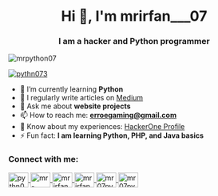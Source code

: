 

<h1 align="center">Hi 👋, I'm mrirfan___07</h1>
<h3 align="center">I am a hacker and Python programmer</h3>


<p align="left">
  <img src="https://komarev.com/ghpvc/?username=mrirfan07&label=Profile%20views&color=0e75b6&style=flat" alt="mrpython07" />
</p>

<p align="left">
  <a href="https://twitter.com/pythn073" target="blank">
    <img src="https://img.shields.io/twitter/follow/pythn073?logo=twitter&style=for-the-badge" alt="pythn073" />
  </a>
</p>

- 🌱 I’m currently learning **Python**  
- 📝 I regularly write articles on [Medium](https://medium.com/@mr07python/)  
- 💬 Ask me about **website projects**  
- 📫 How to reach me: **erroegaming@gmail.com**  
- 📄 Know about my experiences: [HackerOne Profile](https://hackerone.com/mrirfan__07)  
- ⚡ Fun fact: **I am learning Python, PHP, and Java basics**

### Connect with me:
<p align="left">
  <a href="https://twitter.com/pythn073" target="blank">
    <img align="center" src="https://raw.githubusercontent.com/rahuldkjain/github-profile-readme-generator/master/src/images/icons/Social/twitter.svg" alt="pythn073" height="30" width="40" />
  </a>
  <a href="https://linkedin.com/in/mr-irfan-462103207" target="blank">
    <img align="center" src="https://raw.githubusercontent.com/rahuldkjain/github-profile-readme-generator/master/src/images/icons/Social/linked-in-alt.svg" alt="mr-irfan-462103207" height="30" width="40" />
  </a>
  <a href="https://stackoverflow.com/users/18143503/mrirfan-07" target="blank">
    <img align="center" src="https://raw.githubusercontent.com/rahuldkjain/github-profile-readme-generator/master/src/images/icons/Social/stack-overflow.svg" alt="mrirfan-07" height="30" width="40" />
  </a>
  <a href="https://instagram.com/mrirfan___07" target="blank">
    <img align="center" src="https://raw.githubusercontent.com/rahuldkjain/github-profile-readme-generator/master/src/images/icons/Social/instagram.svg" alt="mrirfan___07" height="30" width="40" />
  </a>
  <a href="https://medium.com/mr07python" target="blank">
    <img align="center" src="https://raw.githubusercontent.com/rahuldkjain/github-profile-readme-generator/master/src/images/icons/Social/medium.svg" alt="mr07python" height="30" width="40" />
  </a>
  <a href="https://auth.geeksforgeeks.org/user/mr07python" target="blank">
    <img align="center" src="https://raw.githubusercontent.com/rahuldkjain/github-profile-readme-generator/master/src/images/icons/Social/geeks-for-geeks.svg" alt="mr07python" height="30" width="40" />
  </a>
</p>
